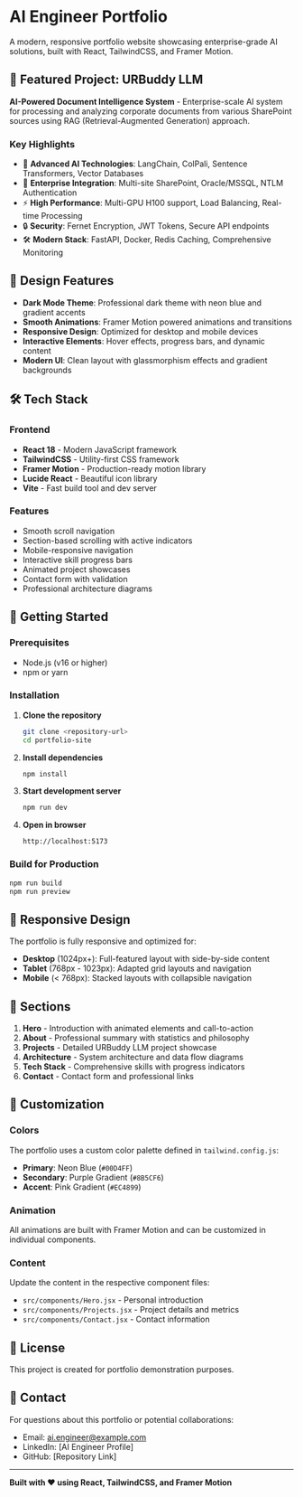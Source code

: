 # AI Engineer Portfolio

A modern, responsive portfolio website showcasing enterprise-grade AI solutions, built with React, TailwindCSS, and Framer Motion.

## 🚀 Featured Project: URBuddy LLM

**AI-Powered Document Intelligence System** - Enterprise-scale AI system for processing and analyzing corporate documents from various SharePoint sources using RAG (Retrieval-Augmented Generation) approach.

### Key Highlights

- 🧠 **Advanced AI Technologies**: LangChain, ColPali, Sentence Transformers, Vector Databases
- 🏢 **Enterprise Integration**: Multi-site SharePoint, Oracle/MSSQL, NTLM Authentication
- ⚡ **High Performance**: Multi-GPU H100 support, Load Balancing, Real-time Processing
- 🔒 **Security**: Fernet Encryption, JWT Tokens, Secure API endpoints
- 🛠️ **Modern Stack**: FastAPI, Docker, Redis Caching, Comprehensive Monitoring

## 🎨 Design Features

- **Dark Mode Theme**: Professional dark theme with neon blue and gradient accents
- **Smooth Animations**: Framer Motion powered animations and transitions
- **Responsive Design**: Optimized for desktop and mobile devices
- **Interactive Elements**: Hover effects, progress bars, and dynamic content
- **Modern UI**: Clean layout with glassmorphism effects and gradient backgrounds

## 🛠️ Tech Stack

### Frontend
- **React 18** - Modern JavaScript framework
- **TailwindCSS** - Utility-first CSS framework
- **Framer Motion** - Production-ready motion library
- **Lucide React** - Beautiful icon library
- **Vite** - Fast build tool and dev server

### Features
- Smooth scroll navigation
- Section-based scrolling with active indicators
- Mobile-responsive navigation
- Interactive skill progress bars
- Animated project showcases
- Contact form with validation
- Professional architecture diagrams

## 🚦 Getting Started

### Prerequisites
- Node.js (v16 or higher)
- npm or yarn

### Installation

1. **Clone the repository**
   ```bash
   git clone <repository-url>
   cd portfolio-site
   ```

2. **Install dependencies**
   ```bash
   npm install
   ```

3. **Start development server**
   ```bash
   npm run dev
   ```

4. **Open in browser**
   ```
   http://localhost:5173
   ```

### Build for Production

```bash
npm run build
npm run preview
```

## 📱 Responsive Design

The portfolio is fully responsive and optimized for:
- **Desktop** (1024px+): Full-featured layout with side-by-side content
- **Tablet** (768px - 1023px): Adapted grid layouts and navigation
- **Mobile** (< 768px): Stacked layouts with collapsible navigation

## 🎯 Sections

1. **Hero** - Introduction with animated elements and call-to-action
2. **About** - Professional summary with statistics and philosophy
3. **Projects** - Detailed URBuddy LLM project showcase
4. **Architecture** - System architecture and data flow diagrams
5. **Tech Stack** - Comprehensive skills with progress indicators
6. **Contact** - Contact form and professional links

## 🔧 Customization

### Colors
The portfolio uses a custom color palette defined in `tailwind.config.js`:
- **Primary**: Neon Blue (`#00D4FF`)
- **Secondary**: Purple Gradient (`#8B5CF6`)
- **Accent**: Pink Gradient (`#EC4899`)

### Animation
All animations are built with Framer Motion and can be customized in individual components.

### Content
Update the content in the respective component files:
- `src/components/Hero.jsx` - Personal introduction
- `src/components/Projects.jsx` - Project details and metrics
- `src/components/Contact.jsx` - Contact information

## 📄 License

This project is created for portfolio demonstration purposes.

## 🤝 Contact

For questions about this portfolio or potential collaborations:
- Email: ai.engineer@example.com
- LinkedIn: [AI Engineer Profile]
- GitHub: [Repository Link]

---

**Built with ❤️ using React, TailwindCSS, and Framer Motion**